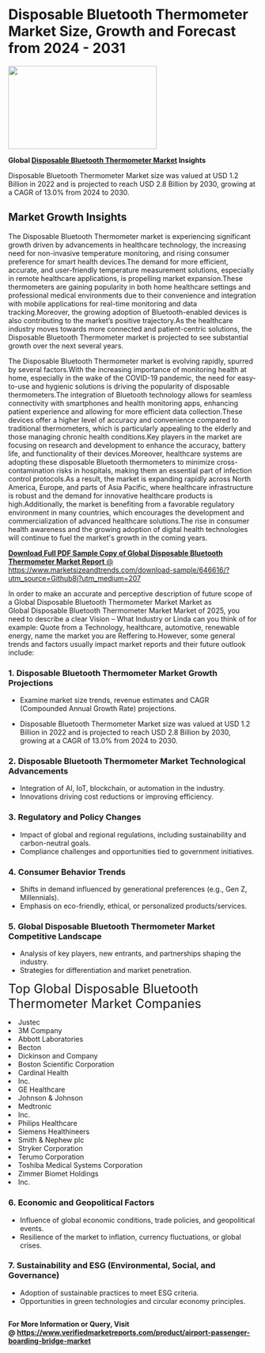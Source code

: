 <H1>Disposable Bluetooth Thermometer Market Size, Growth and Forecast from 2024 - 2031</H1><img class="aligncenter size-medium wp-image-584254" src="https://thirdeyenews.in/wp-content/uploads/2024/09/Global-Market-Research-300x168.jpeg" alt="" width="300" height="168" /><p><strong>Global&nbsp;<a href="https://www.marketsizeandtrends.com/download-sample/646616/?utm_source=Github8j?utm_medium=207">Disposable Bluetooth Thermometer Market</a> Insights</strong></p><p>Disposable Bluetooth Thermometer Market size was valued at USD 1.2 Billion in 2022 and is projected to reach USD 2.8 Billion by 2030, growing at a CAGR of 13.0% from 2024 to 2030.</p><p><h2>Market Growth Insights</h2> <p>The Disposable Bluetooth Thermometer market is experiencing significant growth driven by advancements in healthcare technology, the increasing need for non-invasive temperature monitoring, and rising consumer preference for smart health devices.The demand for more efficient, accurate, and user-friendly temperature measurement solutions, especially in remote healthcare applications, is propelling market expansion.These thermometers are gaining popularity in both home healthcare settings and professional medical environments due to their convenience and integration with mobile applications for real-time monitoring and data tracking.Moreover, the growing adoption of Bluetooth-enabled devices is also contributing to the market’s positive trajectory.As the healthcare industry moves towards more connected and patient-centric solutions, the Disposable Bluetooth Thermometer market is projected to see substantial growth over the next several years.</p> <p><a href="#"></a></p> <p>The Disposable Bluetooth Thermometer market is evolving rapidly, spurred by several factors.With the increasing importance of monitoring health at home, especially in the wake of the COVID-19 pandemic, the need for easy-to-use and hygienic solutions is driving the popularity of disposable thermometers.The integration of Bluetooth technology allows for seamless connectivity with smartphones and health monitoring apps, enhancing patient experience and allowing for more efficient data collection.These devices offer a higher level of accuracy and convenience compared to traditional thermometers, which is particularly appealing to the elderly and those managing chronic health conditions.Key players in the market are focusing on research and development to enhance the accuracy, battery life, and functionality of their devices.Moreover, healthcare systems are adopting these disposable Bluetooth thermometers to minimize cross-contamination risks in hospitals, making them an essential part of infection control protocols.As a result, the market is expanding rapidly across North America, Europe, and parts of Asia Pacific, where healthcare infrastructure is robust and the demand for innovative healthcare products is high.Additionally, the market is benefiting from a favorable regulatory environment in many countries, which encourages the development and commercialization of advanced healthcare solutions.The rise in consumer health awareness and the growing adoption of digital health technologies will continue to fuel the market's growth in the coming years.</p> <p><a href="#"></p><p><span class=""><strong>Download Full PDF Sample Copy of Global Disposable Bluetooth Thermometer Market Report</strong> @ <a href="https://www.marketsizeandtrends.com/download-sample/646616/?utm_source=Github8j?utm_medium=207" target="_blank">https://www.marketsizeandtrends.com/download-sample/646616/?utm_source=Github8j?utm_medium=207</a></span></p><p>In order to make an accurate and perceptive description of future scope of a Global&nbsp;Disposable Bluetooth Thermometer Market Market as Global&nbsp;Disposable Bluetooth Thermometer Market Market of 2025, you need to describe a clear Vision &ndash; What Industry or Linda can you think of for example: Quote from a Technology, healthcare, automotive, renewable energy, name the market you are Reffering to.However, some general trends and factors usually impact market reports and their future outlook include:</p><h3>1.&nbsp;<strong>Disposable Bluetooth Thermometer Market Growth Projections</strong></h3><ul><li>Examine market size trends, revenue estimates and CAGR (Compounded Annual Growth Rate) projections.</li><li><p>Disposable Bluetooth Thermometer Market size was valued at USD 1.2 Billion in 2022 and is projected to reach USD 2.8 Billion by 2030, growing at a CAGR of 13.0% from 2024 to 2030.</p></li></ul><h3>2.&nbsp;<strong>Disposable Bluetooth Thermometer Market Technological Advancements</strong></h3><ul><li>Integration of AI, IoT, blockchain, or automation in the industry.</li><li>Innovations driving cost reductions or improving efficiency.</li></ul><h3>3.&nbsp;<strong>Regulatory and Policy Changes</strong></h3><ul><li>Impact of global and regional regulations, including sustainability and carbon-neutral goals.</li><li>Compliance challenges and opportunities tied to government initiatives.</li></ul><h3>4.&nbsp;<strong>Consumer Behavior Trends</strong></h3><ul><li>Shifts in demand influenced by generational preferences (e.g., Gen Z, Millennials).</li><li>Emphasis on eco-friendly, ethical, or personalized products/services.</li></ul><h3>5.&nbsp;<strong>Global Disposable Bluetooth Thermometer Market Competitive Landscape</strong></h3><ul><li>Analysis of key players, new entrants, and partnerships shaping the industry.</li><li>Strategies for differentiation and market penetration.</li></ul><p data-pm-slice="1 1 []"><span style="color: inherit; font-family: inherit; font-size: 25px;">Top Global Disposable Bluetooth Thermometer Market Companies</span></p><div class="" data-test-id=""><p><li>Justec</li><li> 3M Company</li><li> Abbott Laboratories</li><li> Becton</li><li> Dickinson and Company</li><li> Boston Scientific Corporation</li><li> Cardinal Health</li><li> Inc.</li><li> GE Healthcare</li><li> Johnson & Johnson</li><li> Medtronic</li><li> Inc.</li><li> Philips Healthcare</li><li> Siemens Healthineers</li><li> Smith & Nephew plc</li><li> Stryker Corporation</li><li> Terumo Corporation</li><li> Toshiba Medical Systems Corporation</li><li> Zimmer Biomet Holdings</li><li> Inc.</li></p></div><h3>6.&nbsp;<strong>Economic and Geopolitical Factors</strong></h3><ul><li>Influence of global economic conditions, trade policies, and geopolitical events.</li><li>Resilience of the market to inflation, currency fluctuations, or global crises.</li></ul><h3>7.&nbsp;<strong>Sustainability and ESG (Environmental, Social, and Governance)</strong></h3><ul><li>Adoption of sustainable practices to meet ESG criteria.</li><li>Opportunities in green technologies and circular economy principles.</li></ul><h2><strong style="font-size: 14px;">For More Information or Query, Visit @&nbsp;</strong><a style="background-color: #ffffff; font-size: 14px;" href="https://www.marketsizeandtrends.com/report/disposable-bluetooth-thermometer-market/" target="_blank">https://www.verifiedmarketreports.com/product/airport-passenger-boarding-bridge-market</a></h2>